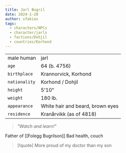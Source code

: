 ```yaml
---
title: Jarl Bugril
date: 2024-1-20
author: sfakias
tags:
  - characters/NPCs
  - character/jarls
  - factions/Dohjil
  - countries/Korhond
---
```

| | |
| --- | --- |
| male human | jarl |
| `age` | 64 (b. 4756) |
| `birthplace` | Krannorvick, Korhond |
| `nationality` | Korhond / Dohjil |
| `height` | 5'10" |
| `weight` | 180 lb. |
| `appearance` | White hair and beard, brown eyes |
| `residence` | Kranårvikk (as of 4818) |

> _"Watch and learn!"_

Father of [[Folegg Bugrilson]]
Bad health, couch

> [!quote] 
> More proud of my doctor than my son